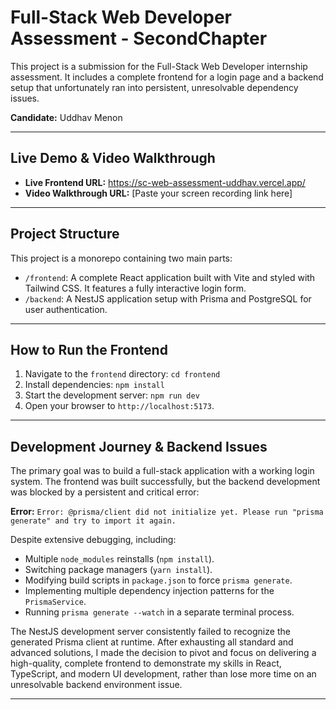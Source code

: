 # Full-Stack Web Developer Assessment - SecondChapter

This project is a submission for the Full-Stack Web Developer internship assessment. It includes a complete frontend for a login page and a backend setup that unfortunately ran into persistent, unresolvable dependency issues.

**Candidate:** Uddhav Menon

---

## Live Demo & Video Walkthrough

* **Live Frontend URL:** https://sc-web-assessment-uddhav.vercel.app/
* **Video Walkthrough URL:** [Paste your screen recording link here]

---

## Project Structure

This project is a monorepo containing two main parts:

* `/frontend`: A complete React application built with Vite and styled with Tailwind CSS. It features a fully interactive login form.
* `/backend`: A NestJS application setup with Prisma and PostgreSQL for user authentication.

---

## How to Run the Frontend

1.  Navigate to the `frontend` directory: `cd frontend`
2.  Install dependencies: `npm install`
3.  Start the development server: `npm run dev`
4.  Open your browser to `http://localhost:5173`.

---

## Development Journey & Backend Issues

The primary goal was to build a full-stack application with a working login system. The frontend was built successfully, but the backend development was blocked by a persistent and critical error:

**Error:** `Error: @prisma/client did not initialize yet. Please run "prisma generate" and try to import it again.`

Despite extensive debugging, including:
* Multiple `node_modules` reinstalls (`npm install`).
* Switching package managers (`yarn install`).
* Modifying build scripts in `package.json` to force `prisma generate`.
* Implementing multiple dependency injection patterns for the `PrismaService`.
* Running `prisma generate --watch` in a separate terminal process.

The NestJS development server consistently failed to recognize the generated Prisma client at runtime. After exhausting all standard and advanced solutions, I made the decision to pivot and focus on delivering a high-quality, complete frontend to demonstrate my skills in React, TypeScript, and modern UI development, rather than lose more time on an unresolvable backend environment issue.

---